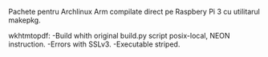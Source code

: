 Pachete pentru Archlinux Arm compilate direct pe Raspbery Pi 3 cu utilitarul makepkg.

wkhtmtopdf:
  -Build whith original build.py script posix-local, NEON instruction.
  -Errors with SSLv3.
  -Executable striped.
